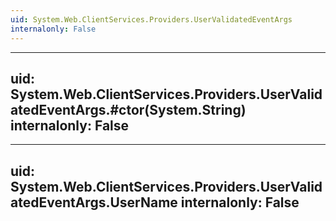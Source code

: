 ```yaml
---
uid: System.Web.ClientServices.Providers.UserValidatedEventArgs
internalonly: False
---
```


---
uid: System.Web.ClientServices.Providers.UserValidatedEventArgs.#ctor(System.String)
internalonly: False
---

---
uid: System.Web.ClientServices.Providers.UserValidatedEventArgs.UserName
internalonly: False
---
